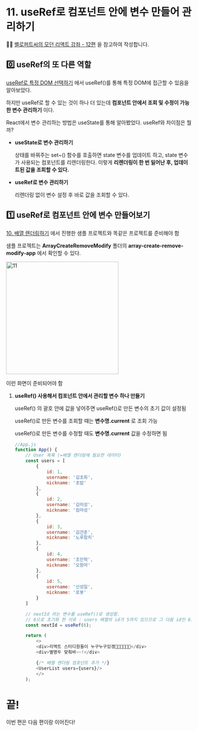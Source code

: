 # 11. useRef로 컴포넌트 안에 변수 만들어 관리하기

✍🏻 [벨로퍼트씨의 모던 리액트 강좌 - 12편](https://react.vlpt.us/basic/12-variable-with-useRef.html) 을 참고하여 작성합니다.

## 0️⃣ useRef의 또 다른 역할

[useRef로 특정 DOM 선택하기](https://github.com/EndlessCreation/react_study/blob/main/Chohee/2020-12-14-9-useRef%EB%A1%9C-DOM-%EC%84%A0%ED%83%9D%ED%95%98%EA%B8%B0.md) 에서 useRef()를 통해 특정 DOM에 접근할 수 있음을 알아보았다.

하지만 useRef로 할 수 있는 것이 하나 더 있는데 __컴포넌트 안에서 조회 및 수정이 가능한 변수 관리하기__ 이다.

React에서 변수 관리하는 방법은 useState를 통해 알아봤었다. useRef와 차이점은 뭘까?

* __useState로 변수 관리하기__

    상태를 바꿔주는 set~() 함수를 호출하면 state 변수를 업데이트 하고, state 변수가 사용되는 컴포넌트를 리렌더링한다. 이렇게 __리렌더링이 한 번 일어난 후, 업데이트된 값을 조회할 수 있다.__

* __useRef로 변수 관리하기__

    리렌더링 없이 변수 설정 후 바로 값을 조회할 수 있다.

## 1️⃣ useRef로 컴포넌트 안에 변수 만들어보기

[10. 배열 렌더링하기](https://github.com/EndlessCreation/react_study/blob/main/Chohee/2020-12-14-10-%EB%B0%B0%EC%97%B4-%EB%A0%8C%EB%8D%94%EB%A7%81%ED%95%98%EA%B8%B0.md) 에서 진행한 샘플 프로젝트와 똑같은 프로젝트를 준비해야 함

샘플 프로젝트는 __ArrayCreateRemoveModify__ 폴더의 __array-create-remove-modify-app__ 에서 확인할 수 있다.

<img width="305" alt="11" src="https://user-images.githubusercontent.com/31889335/102779646-f0af9300-43d7-11eb-8460-3d6db91fc427.png">

이런 화면이 준비되어야 함

1. __useRef() 사용해서 컴포넌트 안에서 관리할 변수 하나 만들기__

    useRef() 의 괄호 안에 값을 넣어주면 useRef()로 만든 변수의 초기 값이 설정됨

    useRef()로 만든 변수를 조회할 때는 __변수명.current__ 로 조회 가능

    useRef()로 만든 변수를 수정할 때도 __변수명.current__ 값을 수정하면 됨

    ~~~javascript
    //App.js
    function App() {
        // User 목록 (=배열 렌더링에 필요한 데이터)
        const users = [
            {
                id: 1,
                username: '김초희',
                nickname: '초밥'
            },
            {
                id: 2,
                username: '김미성',
                nickname: '킴마성'
            },
            {
                id: 3,
                username: '김건훈',
                nickname: '노루참치'
            },
            {
                id: 4,
                username: '조인혁',
                nickname: '오함마'
            },
            {
                id: 5,
                username: '신성일',
                nickname: '로봇'
            }
        ]

        // nextId 라는 변수를 useRef()로 생성함.
        // 6으로 초기화 한 이유 : users 배열의 id가 5까지 있으므로 그 다음 id인 6으로 초기화 해줌. 다음 편인 배열 항목 생성하기에서 사용될 예정.
        const nextId = useRef(6);

        return (
            <>
            <div>리액트 스터디원들이 누구누구있겡👩🏻‍💻👨🏻‍💻</div>
            <div>별명두 맞춰바~~!</div>

            {/* 배열 렌더링 컴포넌트 추가 */}
            <UserList users={users}/>
            </>
        );
    ~~~

# 끝!

이번 편은 다음 편이랑 이어진다!